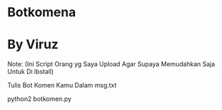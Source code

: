 # Botkomena
# By Viruz

Note: (Ini Script Orang yg Saya Upload Agar Supaya Memudahkan Saja Untuk Di Ibstall)



Tulis Bot Komen Kamu Dalam msg.txt

python2 botkomen.py
